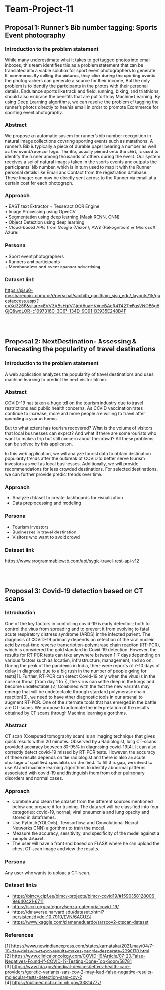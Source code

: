 # Team-Project-11

## **Proposal 1: Runner’s Bib number tagging: Sports Event photography**

### Introduction to the problem statement

While many underestimate what it takes to get tagged photos into email inboxes, this team identifies this as a problem statement that can be translated into a viable solution for sport event photographers to generate E-commerce. By selling the pictures, they click during the sporting events the photographers can generate a source for their income, But the only problem is to identify the participants in the photos with their personal details.
Endurance sports like track and field, running, biking, and triathlons, should also embrace the benefits that are put forth by Machine Learning. By using Deep Learning algorithms, we can resolve the problem of tagging the runner’s photos directly to her/his email in order to promote Ecommerce for sporting event photography.

### Abstract

We propose an automatic system for runner’s bib number recognition in natural image collections covering sporting events such as marathons. A runner’s Bib is typically a piece of durable paper bearing a number as well as the event/sponsor logo. The Bib, usually pinned onto the shirt, is used to identify the runner among thousands of others during the event. Our system receives a set of natural images taken in the sports events and outputs the participants’ bib number, which is in turn used to map it with the Runner personal details like Email and Contact from the registration database. These Images can now be directly sent across to the Runner via email at a certain cost for each photograph.

### Approach 

•	EAST text Extractor + Tesseract OCR Engine <br/>
•	Image Processing using OpenCV <br/>
•	Segmentation using deep learning (Mask RCNN, CNN) <br/>
•	Object Detection using deep learning <br/>
•	Cloud-based APIs from Google (Vision), AWS (Rekognition) or Microsoft Azure: <br/>

### Persona  <br/>

•	Sport event photographers <br/>
•	Runners and participants <br/>
•	Merchandizes and event sponsor advertising <br/>

### Dataset link <br/>

https://sjsu0-my.sharepoint.com/:x:/r/personal/sachith_gandham_sjsu_edu/_layouts/15/guestaccess.aspx?e=Xd325F&share=EVV3ABsHgfVGjdA6uaHKAncBAeR4T427mFqsVNOE6g8GjQ&wdLOR=c1097316C-3C67-134D-9C91-B3935E248B4F

<br/>
<br/>

## **Proposal 2: NextDestination- Assessing & forecasting the popularity of travel destinations**

### Introduction to the problem statement

A web application analyzes the popularity of travel destinations and uses machine learning to predict the next visitor bloom.

### Abstract 

COVID-19 has taken a huge toll on the tourism industry due to travel restrictions and public health concerns. As COVID vaccination rates continue to increase, more and more people are willing to travel after spending a year at home.

But to what extent has tourism recovered? What is the volume of visitors that local businesses can expect? And what if there are some tourists who want to make a trip but still concern about the crowd? All these problems can be solved by this application.

In this web application, we will analyze tourist data to obtain destination popularity trends after the outbreak of COVID to better serve tourism investors as well as local businesses. Additionally, we will provide recommendations for less crowded destinations. For selected destinations, we can further provide predict trends over time.

### Approach

- Analyze dataset to create dashboards for visualization
- Data preprocessing and modeling

### Persona

- Tourism investors 
- Businesses in travel destination
- Visitors who want to avoid crowd

### Dataset link

https://www.programmableweb.com/api/sygic-travel-rest-api-v12

<br/>
<br/>

## Proposal 3: Covid-19 detection based on CT scans

### Introduction

One of the key factors in controlling covid-19 is early detection; both to control the virus from spreading and to prevent it from evolving to fatal acute respiratory distress syndrome (ARDS) in the infected patient. The diagnosis of COVID-19 primarily depends on detection of the viral nucleic acid by real-time reverse transcription-polymerase chain reaction (RT-PCR), which is considered the gold standard in Covid-19 detection. However, the results for RT-PCR tests can take anywhere between 1-7 days depending on various factors such as location, infrastructure, management, and so on. During the peak of the pandemic in India, there were reports of 7-10 days of delay in diagnosis due to a big rush in the number of people going for tests[1]. Further, RT-PCR can detect Covid-19 only when the virus is in the nose or throat (from day 1 to 7), the virus can settle deep in the lungs and become undetectable.[2] Combined with the fact the new variants may emerge that will be undetectable through standard polymerase chain reaction[3], we need to have other diagnostic tools in our arsenal to augment RT-PCR. One of the alternate tools that has emerged in the battle are CT-scans. We propose to automate the interpretation of the results obtained by CT scans through Machine learning algorithms.

### Abstract

CT scan (Computed tomography scan) is an imaging technique that gives quick results within 20 minutes. Observed by a Radiologist, lung CT-scans provided accuracy between 80-95% in diagnosing covid-19[4]. It can also correctly detect covid-19 missed by RT-PCR tests. However, the accuracy of these results depends on the radiologist and there is also an acute shortage of qualified specialists on the field. To fill this gap, we intend to use AI and machine learning algorithms to identify abnormal patterns associated with covid-19 and distinguish them from other pulmonary disorders and normal cases.

### Approach

- Combine and clean the dataset from the different sources mentioned below and prepare it for training. The data set will be classified into four categories: covid-19, normal, viral pneumonia and lung opacity and stored in dataframes. 
- Use Pytorch(YOLOv5), Tesnsorflow, and Convolutional Neural Networks(CNN) algorithms to train the model.
- Measure the accuracy, sensitivity, and specificity of the model against a sample dataset. 
- The user will have a front end based on FLASK where he can upload the chest CT-scan image and view the results.

### Persona

Any user who wants to upload a CT-scan.

### Dataset links

- https://bimcv.cipf.es/bimcv-projects/bimcv-covid19/#1590858128006-9e640421-6711
- https://sirm.org/category/senza-categoria/covid-19/
- https://dataverse.harvard.edu/dataset.xhtml?persistentId=doi:10.7910/DVN/6ACUZJ
- https://www.kaggle.com/plameneduardo/sarscov2-ctscan-dataset


### References
[1] https://www.newindianexpress.com/states/karnataka/2021/may/04/7-10-day-delay-in-rt-pcr-results-makes-people-desperate-2298170.html <br/>
[2] https://www.clinicaloncology.com/COVID-19/Article/07-20/False-Negatives-Found-If-COVID-19-Testing-Done-Too-Soon/58781 <br/>
[3] https://www.fda.gov/medical-devices/letters-health-care-providers/genetic-variants-sars-cov-2-may-lead-false-negative-results-molecular-tests-detection-sars-cov-2 <br/>
[4] https://pubmed.ncbi.nlm.nih.gov/33814777/

